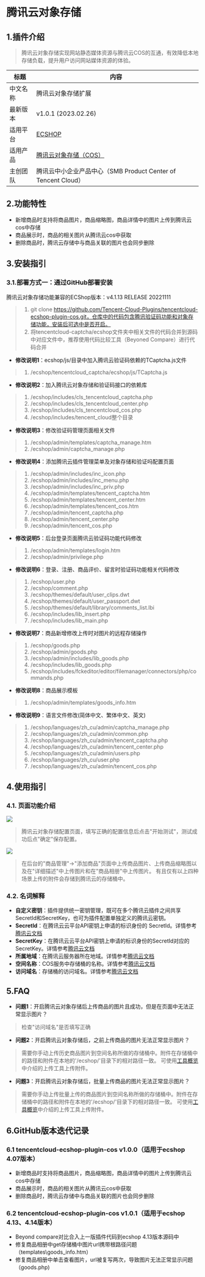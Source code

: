 # 腾讯云对象存储

## 1.插件介绍

> 腾讯云对象存储实现网站静态媒体资源与腾讯云COS的互通，有效降低本地存储负载，提升用户访问网站媒体资源的体验。

| 标题     | 内容                                                         |
| -------- | ------------------------------------------------------------ |
| 中文名称 | 腾讯云对象存储扩展                                           |
| 最新版本 | v1.0.1 (2023.02.26)                                          |
| 适用平台 | [ECSHOP](https://www.ecshop.com/)                            |
| 适用产品 | [腾讯云对象存储（COS）](https://cloud.tencent.com/product/cos) |
| 主创团队 | 腾讯云中小企业产品中心（SMB Product Center of Tencent Cloud） |

## 2.功能特性
- 新增商品时支持将商品图片，商品缩略图，商品详情中的图片上传到腾讯云cos中存储
- 商品展示时，商品的相关图片从腾讯云cos中获取
- 删除商品时，腾讯云存储中与商品关联的图片也会同步删除

## 3.安装指引

### 3.1.部署方式一：通过GitHub部署安装
腾讯云对象存储功能兼容的ECShop版本：v4.1.13 RELEASE 20221111
> 1. git clone https://github.com/Tencent-Cloud-Plugins/tencentcloud-ecshop-plugin-cos.git，仓库中的代码包含腾讯验证码功能和对象存储功能，安装后可选中是否开启。
> 2. 将tencentcloud-captcha/ecshop文件夹中相关文件的代码合并到源码中对应文件中，推荐使用代码比较工具（Beyoned Compare）进行代码合并
- **修改说明1**：ecshop/js/目录中加入腾讯云验证码依赖的TCaptcha.js文件
> 1. /ecshop/tencentcloud_captcha/ecshop/js/TCaptcha.js
- **修改说明2**：加入腾讯云对象存储和验证码接口的依赖库
> 1. /ecshop/includes/cls_tencentcloud_captcha.php
> 2. /ecshop/includes/cls_tencentcloud_center.php
> 3. /ecshop/includes/cls_tencentcloud_cos.php
> 4. /ecshop/includes/tencent_cloud整个目录
- **修改说明3**：修改验证码管理页面相关文件
> 1. /ecshop/admin/templates/captcha_manage.htm
> 2. /ecshop/admin/captcha_manage.php
- **修改说明4**：添加腾讯云插件管理菜单及对象存储和验证吗配置页面
> 1. /ecshop/admin/includes/inc_icon.php
> 2. /ecshop/admin/includes/inc_menu.php
> 3. /ecshop/admin/includes/inc_priv.php
> 4. /ecshop/admin/templates/tencent_captcha.htm
> 5. /ecshop/admin/templates/tencent_center.htm
> 5. /ecshop/admin/templates/tencent_cos.htm
> 6. /ecshop/admin/tencent_captcha.php
> 7. /ecshop/admin/tencent_center.php
> 7. /ecshop/admin/tencent_cos.php
- **修改说明5**：后台登录页面腾讯云验证码功能代码修改
> 1. /ecshop/admin/templates/login.htm
> 2. /ecshop/admin/privilege.php
- **修改说明6**：登录、注册、商品评价、留言时验证码功能相关代码修改
> 1. /ecshop/user.php
> 2. /ecshop/comment.php
> 3. /ecshop/themes/default/user_clips.dwt
> 4. /ecshop/themes/default/user_passport.dwt
> 5. /ecshop/themes/default/library/comments_list.lbi
> 6. /ecshop/includes/lib_insert.php
> 7. /ecshop/includes/lib_main.php
- **修改说明7**：商品新增修改上传时对图片的远程存储操作
> 1. /ecshop/goods.php
> 2. /ecshop/admin/goods.php
> 3. /ecshop/admin/includes/lib_goods.php
> 4. /ecshop/includes/lib_goods.php
> 5. /ecshop/includes/fckeditor/editor/filemanager/connectors/php/commands.php
- **修改说明8**：商品展示模板
> 1. /ecshop/admin/templates/goods_info.htm
- **修改说明9**：语言文件修改(简体中文、繁体中文、英文)
> 1. /ecshop/languages/zh_cu/admin/captcha_manage.php
> 2. /ecshop/languages/zh_cu/admin/common.php
> 3. /ecshop/languages/zh_cu/admin/tencent_captcha.php
> 4. /ecshop/languages/zh_cu/admin/tencent_center.php
> 5. /ecshop/languages/zh_cu/admin/users.php
> 6. /ecshop/languages/zh_cu/user.php
> 7. /ecshop/languages/zh_cu/admin/tencent_cos.php
## 4.使用指引

### 4.1. 页面功能介绍

![](./images/cos1.png)

> 腾讯云对象存储配置页面，填写正确的配置信息后点击"开始测试"，测试成功后点"确定"保存配置。

![](./images/cos2.png)
> 在后台的"商品管理"->"添加商品"页面中上传商品图片、上传商品缩略图以及在"详细描述"中上传图片和在"商品相册"中上传图片。
> 有且仅有以上四种场景上传的附件会存储到腾讯云的存储桶中。

### 4.2. 名词解释
- **自定义密钥**：插件提供统一密钥管理，既可在多个腾讯云插件之间共享SecretId和SecretKey，也可为插件配置单独定义的腾讯云密钥。
- **SecretId**：在腾讯云云平台API密钥上申请的标识身份的 SecretId。详情参考[腾讯云文档](https://cloud.tencent.com/document/product)
- **SecretKey**：在腾讯云云平台API密钥上申请的标识身份的SecretId对应的SecretKey。详情参考[腾讯云文档](https://cloud.tencent.com/document/product)
- **所属地域**：在腾讯云服务器所在地域。详情参考[腾讯云文档](https://cloud.tencent.com/document/product/457/44232)
- **空间名称**：COS服务中存储桶的名称。详情参考[腾讯云文档](https://cloud.tencent.com/document/product/436/41153)
- **访问域名**：存储桶的访问域名。详情参考[腾讯云文档](https://cloud.tencent.com/document/product/436/6224)

## 5.FAQ
- **问题1**：开启腾讯云对象存储后上传商品的图片且成功，但是在页面中无法正常显示图片？
> 检查"访问域名"是否填写正确

- **问题2**：开启腾讯云对象存储后，之前上传商品的图片无法正常显示图片？
> 需要你手动上传历史商品图片到空间名称所做的存储桶中。附件在存储桶中的路径和附件在本地的'/ecshop/'目录下的相对路径一致。
> 可使用[工具概览](https://cloud.tencent.com/document/product/436/6242)中介绍的上传工具上传附件。

- **问题3**：开启腾讯云对象存储后，批量上传商品的图片无法正常显示图片？
> 需要你手动上传批量上传的商品图片到空间名称所做的存储桶中。附件在存储桶中的路径和附件在本地的'/ecshop/'目录下的相对路径一致。
> 可使用[工具概览](https://cloud.tencent.com/document/product/436/6242)中介绍的上传工具上传附件。
## 6.GitHub版本迭代记录

### 6.1 tencentcloud-ecshop-plugin-cos v1.0.0（适用于ecshop 4.07版本）

- 新增商品时支持将商品图片，商品缩略图，商品详情中的图片上传到腾讯云cos中存储
- 商品展示时，商品的相关图片从腾讯云cos中获取
- 删除商品时，腾讯云存储中与商品关联的图片也会同步删除

### 6.2 tencentcloud-ecshop-plugin-cos v1.0.1（适用于ecshop 4.13、4.14版本）

- Beyond compare对比合入上一版插件代码到ecshop 4.13版本源码中
- 修复商品相册中get存储桶中图片url携带根路径问题（templates\goods_info.htm）
- 修复商品相册中单击查看图片，url被复写两次，导致图片无法正常显示问题（goods.php)
